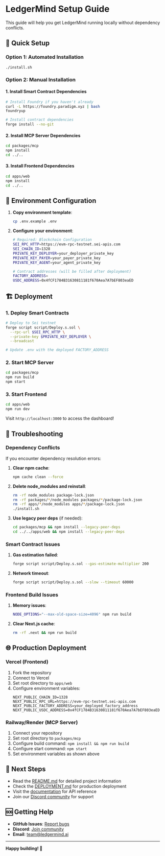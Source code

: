 # LedgerMind Setup Guide

This guide will help you get LedgerMind running locally without dependency conflicts.

## 🚀 Quick Setup

### Option 1: Automated Installation

```bash
./install.sh
```

### Option 2: Manual Installation

#### 1. Install Smart Contract Dependencies

```bash
# Install Foundry if you haven't already
curl -L https://foundry.paradigm.xyz | bash
foundryup

# Install contract dependencies
forge install --no-git
```

#### 2. Install MCP Server Dependencies

```bash
cd packages/mcp
npm install
cd ../..
```

#### 3. Install Frontend Dependencies

```bash
cd apps/web
npm install
cd ../..
```

## 🔧 Environment Configuration

1. **Copy environment template**:
   ```bash
   cp .env.example .env
   ```

2. **Configure your environment**:
   ```bash
   # Required: Blockchain Configuration
   SEI_RPC_HTTP=https://evm-rpc-testnet.sei-apis.com
   SEI_CHAIN_ID=1328
   PRIVATE_KEY_DEPLOYER=your_deployer_private_key
   PRIVATE_KEY_PAYER=your_payer_private_key  
   PRIVATE_KEY_AGENT=your_agent_private_key

   # Contract addresses (will be filled after deployment)
   FACTORY_ADDRESS=
   USDC_ADDRESS=0x4fCF1784B31630811181f670Aea7A7bEF803eaED
   ```

## 🏗️ Deployment

### 1. Deploy Smart Contracts

```bash
# Deploy to Sei testnet
forge script script/Deploy.s.sol \
  --rpc-url $SEI_RPC_HTTP \
  --private-key $PRIVATE_KEY_DEPLOYER \
  --broadcast

# Update .env with the deployed FACTORY_ADDRESS
```

### 2. Start MCP Server

```bash
cd packages/mcp
npm run build
npm start
```

### 3. Start Frontend

```bash
cd apps/web
npm run dev
```

Visit `http://localhost:3000` to access the dashboard!

## 🐛 Troubleshooting

### Dependency Conflicts

If you encounter dependency resolution errors:

1. **Clear npm cache**:
   ```bash
   npm cache clean --force
   ```

2. **Delete node_modules and reinstall**:
   ```bash
   rm -rf node_modules package-lock.json
   rm -rf packages/*/node_modules packages/*/package-lock.json
   rm -rf apps/*/node_modules apps/*/package-lock.json
   ./install.sh
   ```

3. **Use legacy peer deps** (if needed):
   ```bash
   cd packages/mcp && npm install --legacy-peer-deps
   cd ../../apps/web && npm install --legacy-peer-deps
   ```

### Smart Contract Issues

1. **Gas estimation failed**:
   ```bash
   forge script script/Deploy.s.sol --gas-estimate-multiplier 200
   ```

2. **Network timeout**:
   ```bash
   forge script script/Deploy.s.sol --slow --timeout 60000
   ```

### Frontend Build Issues

1. **Memory issues**:
   ```bash
   NODE_OPTIONS="--max-old-space-size=4096" npm run build
   ```

2. **Clear Next.js cache**:
   ```bash
   rm -rf .next && npm run build
   ```

## 🌐 Production Deployment

### Vercel (Frontend)

1. Fork the repository
2. Connect to Vercel
3. Set root directory to `apps/web`
4. Configure environment variables:
   ```
   NEXT_PUBLIC_CHAIN_ID=1328
   NEXT_PUBLIC_RPC_URL=https://evm-rpc-testnet.sei-apis.com
   NEXT_PUBLIC_FACTORY_ADDRESS=your_deployed_factory_address
   NEXT_PUBLIC_USDC_ADDRESS=0x4fCF1784B31630811181f670Aea7A7bEF803eaED
   ```

### Railway/Render (MCP Server)

1. Connect your repository
2. Set root directory to `packages/mcp`
3. Configure build command: `npm install && npm run build`
4. Configure start command: `npm start`
5. Set environment variables as shown above

## 📖 Next Steps

- Read the [README.md](README.md) for detailed project information
- Check the [DEPLOYMENT.md](docs/DEPLOYMENT.md) for production deployment
- Visit the [documentation](apps/web/src/app/docs/page.tsx) for API reference
- Join our [Discord community](https://discord.gg/ledgermind) for support

## 🆘 Getting Help

- **GitHub Issues**: [Report bugs](https://github.com/your-org/ledgermind/issues)
- **Discord**: [Join community](https://discord.gg/ledgermind)
- **Email**: team@ledgermind.ai

---

**Happy building! 🚀**